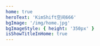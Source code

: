 ```yaml
---
home: true
heroText: 'KimShift空间666'
bgImage: '/img/home.jpg'
bgImageStyle: { height: '350px' }
isShowTitleInHome: true
---
```

